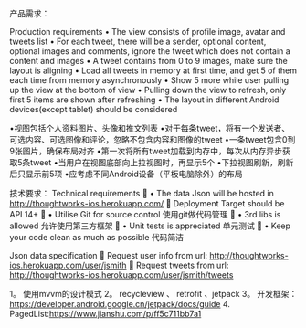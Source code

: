 产品需求：

Production requirements
• The view consists of profile image, avatar and tweets list
• For each tweet, there will be a sender, optional content, optional images and comments, ignore the tweet which does not contain a content and images
• A tweet contains from 0 to 9 images, make sure the layout is aligning
• Load all tweets in memory at first time, and get 5 of them each time from memory asynchronously
• Show 5 more while user pulling up the view at the bottom of view
• Pulling down the view to refresh, only first 5 items are shown after refreshing
• The layout in different Android devices(except tablet) should be considered

•视图包括个人资料图片、头像和推文列表
•对于每条tweet，将有一个发送者、可选内容、可选图像和评论，忽略不包含内容和图像的tweet
•一条tweet包含0到9张图片，确保布局对齐
•第一次将所有tweet加载到内存中，每次从内存异步获取5条tweet
•当用户在视图底部向上拉视图时，再显示5个
•下拉视图刷新，刷新后只显示前5项
•应考虑不同Android设备（平板电脑除外）的布局

技术要求：
Technical requirements
􏰀 • The data Json will be hosted in http://thoughtworks-ios.herokuapp.com/ 􏰀 Deployment Target should be API 14+
􏰀 • Utilise Git for source control 使用git做代码管理
􏰀 • 3rd libs is allowed  允许使用第三方框架
􏰀 • Unit tests is appreciated  单元测试
􏰀 • Keep your code clean as much as possible  代码简洁


Json data specification
􏰀 Request user info from url: http://thoughtworks-ios.herokuapp.com/user/jsmith
􏰀 Request tweets from url: http://thoughtworks-ios.herokuapp.com/user/jsmith/tweets



1。 使用mvvm的设计模式
2。 recycleview 、 retrofit 、jetpack
3。 开发框架：https://developer.android.google.cn/jetpack/docs/guide
4. PagedList:https://www.jianshu.com/p/ff5c711bb7a1



